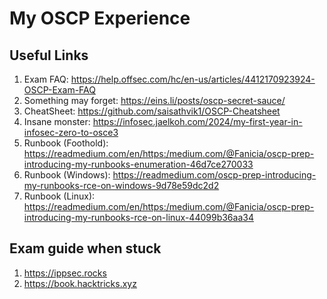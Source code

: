 # My OSCP Experience
## Useful Links
1. Exam FAQ: https://help.offsec.com/hc/en-us/articles/4412170923924-OSCP-Exam-FAQ
2. Something may forget: https://eins.li/posts/oscp-secret-sauce/
3. CheatSheet: https://github.com/saisathvik1/OSCP-Cheatsheet
4. Insane monster: https://infosec.jaelkoh.com/2024/my-first-year-in-infosec-zero-to-osce3
5. Runbook (Foothold): https://readmedium.com/en/https:/medium.com/@Fanicia/oscp-prep-introducing-my-runbooks-enumeration-46d7ce270033
6. Runbook (Windows): https://readmedium.com/oscp-prep-introducing-my-runbooks-rce-on-windows-9d78e59dc2d2
7. Runbook (Linux): https://readmedium.com/en/https:/medium.com/@Fanicia/oscp-prep-introducing-my-runbooks-rce-on-linux-44099b36aa34

## Exam guide when stuck
1. https://ippsec.rocks
2. https://book.hacktricks.xyz

